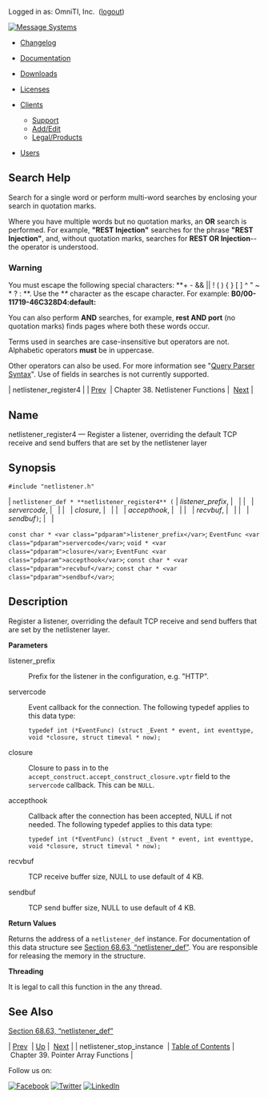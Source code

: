 Logged in as: OmniTI, Inc.  ([logout](https://support.messagesystems.com/logout.php))

[![Message Systems](https://support.messagesystems.com/images/ms-white205.png)](https://support.messagesystems.com/start.php) 

*   [Changelog](https://support.messagesystems.com/start.php?show=changelog)
*   [Documentation](https://support.messagesystems.com/docs/)
*   [Downloads](https://support.messagesystems.com/start.php)

*   [Licenses](https://support.messagesystems.com/license_summary.php)
*   <a href="">Clients</a>
    *   [Support](https://support.messagesystems.com/cs.php)
    *   [Add/Edit](https://support.messagesystems.com/edit_client.php)
    *   [Legal/Products](https://support.messagesystems.com/edit_products.php)
*   [Users](https://support.messagesystems.com/edit_customer.php)

## Search Help

Search for a single word or perform multi-word searches by enclosing your search in quotation marks.

Where you have multiple words but no quotation marks, an **OR** search is performed. For example, **"REST Injection"** searches for the phrase **"REST Injection"**, and, without quotation marks, searches for **REST OR Injection**--the operator is understood.

### Warning

You must escape the following special characters: **+ - && || ! ( ) { } [ ] ^ " ~ * ? : \**. Use the **\** character as the escape character. For example: **B0/00-11719-46C328D4\:default\:**

You can also perform **AND** searches, for example, **rest AND port** (no quotation marks) finds pages where both these words occur.

Terms used in searches are case-insensitive but operators are not. Alphabetic operators **must** be in uppercase.

Other operators can also be used. For more information see "[Query Parser Syntax](https://lucene.apache.org/core/old_versioned_docs/versions/3_0_0/queryparsersyntax.html)". Use of fields in searches is not currently supported.

| netlistener_register4 |
| [Prev](apis.netlistener_stop_instance.php)  | Chapter 38. Netlistener Functions |  [Next](ptr_array.php) |

<a name="apis.netlistener_register4"></a>
## Name

netlistener_register4 — Register a listener, overriding the default TCP receive and send buffers that are set by the netlistener layer

## Synopsis

`#include "netlistener.h"`

| `netlistener_def * **netlistener_register4** (` | <var class="pdparam">listener_prefix</var>, |   |
|   | <var class="pdparam">servercode</var>, |   |
|   | <var class="pdparam">closure</var>, |   |
|   | <var class="pdparam">accepthook</var>, |   |
|   | <var class="pdparam">recvbuf</var>, |   |
|   | <var class="pdparam">sendbuf</var>`)`; |   |

`const char * <var class="pdparam">listener_prefix</var>`;
`EventFunc <var class="pdparam">servercode</var>`;
`void * <var class="pdparam">closure</var>`;
`EventFunc <var class="pdparam">accepthook</var>`;
`const char * <var class="pdparam">recvbuf</var>`;
`const char * <var class="pdparam">sendbuf</var>`;<a name="idp30679376"></a>
## Description

Register a listener, overriding the default TCP receive and send buffers that are set by the netlistener layer.

**Parameters**

<dl class="variablelist">

<dt>listener_prefix</dt>

<dd>

Prefix for the listener in the configuration, e.g. "HTTP".

</dd>

<dt>servercode</dt>

<dd>

Event callback for the connection. The following typedef applies to this data type:

`typedef int (*EventFunc) (struct _Event * event, int eventtype, void *closure, struct timeval * now);`

</dd>

<dt>closure</dt>

<dd>

Closure to pass in to the `accept_construct.accept_construct_closure.vptr` field to the `servercode` callback. This can be `NULL`.

</dd>

<dt>accepthook</dt>

<dd>

Callback after the connection has been accepted, NULL if not needed. The following typedef applies to this data type:

`typedef int (*EventFunc) (struct _Event * event, int eventtype, void *closure, struct timeval * now);`

</dd>

<dt>recvbuf</dt>

<dd>

TCP receive buffer size, NULL to use default of 4 KB.

</dd>

<dt>sendbuf</dt>

<dd>

TCP send buffer size, NULL to use default of 4 KB.

</dd>

</dl>

**Return Values**

Returns the address of a `netlistener_def` instance. For documentation of this data structure see [Section 68.63, “netlistener_def”](structs.netlistener_def.php "68.63. netlistener_def"). You are responsible for releasing the memory in the structure.

**Threading**

It is legal to call this function in the any thread.

<a name="idp30699408"></a>
## See Also

[Section 68.63, “netlistener_def”](structs.netlistener_def.php "68.63. netlistener_def")

| [Prev](apis.netlistener_stop_instance.php)  | [Up](netlistener.php) |  [Next](ptr_array.php) |
| netlistener_stop_instance  | [Table of Contents](index.php) |  Chapter 39. Pointer Array Functions |

Follow us on:

[![Facebook](https://support.messagesystems.com/images/icon-facebook.png)](http://www.facebook.com/messagesystems) [![Twitter](https://support.messagesystems.com/images/icon-twitter.png)](http://twitter.com/#!/MessageSystems) [![LinkedIn](https://support.messagesystems.com/images/icon-linkedin.png)](http://www.linkedin.com/company/message-systems)